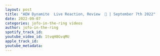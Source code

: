 ```yaml
---
layout: post
title: "AEW Dynamite  Live Reaction, Review  🚨 | September 7th 2022"
date: 2022-09-07
categories: jofo-in-the-ring videos
author: jofo-in-the-ring
spotify_track_id: 
youtube_video_id: 1tvqH8GvqMU
apple_track_id: 
youtube_metadata: 
---
```

